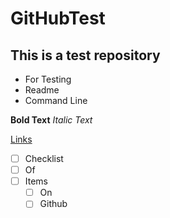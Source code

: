 # GitHubTest

## This is a test repository

* For Testing
* Readme
* Command Line 

**Bold Text**
*Italic Text*

[Links](http://github.com/iambharatsingh)

* [ ] Checklist
* [ ] Of 
* [ ] Items
	* [ ] On
	* [ ] Github